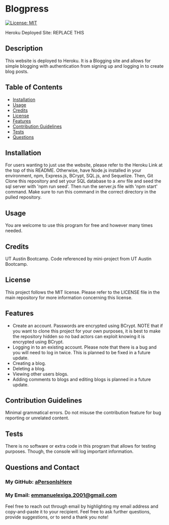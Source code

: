 # Blogpress
[![License: MIT](https://img.shields.io/badge/License-MIT-yellow.svg)](https://opensource.org/licenses/MIT)

Heroku Deployed Site: REPLACE THIS

## Description
        
This website is deployed to Heroku. It is a Blogging site and allows for simple blogging with authentication from signing up and logging in to create blog posts.

## Table of Contents
- [Installation](#installation)
- [Usage](#usage)
- [Credits](#credits)
- [License](#license)
- [Features](#features)
- [Contribution Guidelines](#contribution-guidelines)
- [Tests](#tests)
- [Questions](#questions-and-contact)
        
## Installation
        
For users wanting to just use the website, please refer to the Heroku Link at the top of this README. Otherwise, have Node.js installed in your environment, npm, Express.js, BCrypt, SQL.js, and Sequelize. Then, Git Clone this repository and set your SQL database to a .env file and seed the sql server with 'npm run seed'. Then run the server.js file with 'npm start' command. Make sure to run this command in the correct directory in the pulled repository.
        
## Usage
        
You are welcome to use this program for free and however many times needed.
        
## Credits

UT Austin Bootcamp. Code referenced by mini-project from UT Austin Bootcamp.

## License
        
This project follows the MIT license. Please refer to the LICENSE file in the main repository for more information concerning this license.
        
## Features

- Create an account. Passwords are encrypted using BCrypt. NOTE that if you want to clone this project for your own purposes, it is best to make the repository hidden so no bad actors can exploit knowing it is encrypted using BCrypt.
- Logging in to an existing account. Please note that there is a bug and you will need to log in twice. This is planned to be fixed in a future update.
- Creating a blog.
- Deleting a blog.
- Viewing other users blogs.
- Adding comments to blogs and editing blogs is planned in a future update.

## Contribution Guidelines

Minimal grammatical errors. Do not misuse the contribution feature for bug reporting or unrelated content.

## Tests

There is no software or extra code in this program that allows for testing purposes. Though, the console will log important information.

## Questions and Contact

### My GitHub: [aPersonIsHere](https://www.github.com/aPersonIsHere)

### My Email: emmanuelexiga.2001@gmail.com

Feel free to reach out through email by highlighting my email address and copy-and-paste it to your recipient. 
Feel free to ask further questions, provide suggestions, or to send a thank you note!

        
